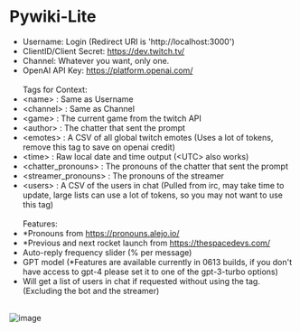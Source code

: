 # Pywiki-Lite
* Username: Login (Redirect URI is 'http://localhost:3000')
* ClientID/Client Secret: https://dev.twitch.tv/
* Channel: Whatever you want, only one.
* OpenAI API Key: https://platform.openai.com/ 
<br /><br />
Tags for Context:
* \<name> : Same as Username
* \<channel> : Same as Channel
* \<game> : The current game from the twitch API
* \<author> : The chatter that sent the prompt
* \<emotes> : A CSV of all global twitch emotes (Uses a lot of tokens, remove this tag to save on openai credit)
* \<time> : Raw local date and time output (\<UTC> also works)
* \<chatter_pronouns> : The pronouns of the chatter that sent the prompt
* \<streamer_pronouns> : The pronouns of the streamer
* \<users> : A CSV of the users in chat (Pulled from irc, may take time to update, large lists can use a lot of tokens, so you may not want to use this tag)
<br /><br />
Features:
* *Pronouns from https://pronouns.alejo.io/
* *Previous and next rocket launch from https://thespacedevs.com/
* Auto-reply frequency slider (% per message)
* GPT model (*Features are available currently in 0613 builds, if you don't have access to gpt-4 please set it to one of the gpt-3-turbo options)
* Will get a list of users in chat if requested without using the tag. (Excluding the bot and the streamer)
<br /><br />

![image](https://github.com/Ixitxachitl/Pywiki-Lite/assets/16951681/1958e662-b2c6-4b21-a7b3-39cdc9107e66)
